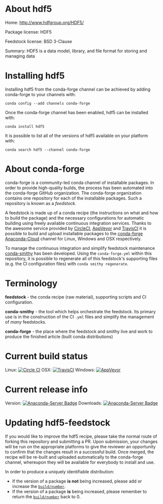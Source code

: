 About hdf5
==========

Home: http://www.hdfgroup.org/HDF5/

Package license: HDF5

Feedstock license: BSD 3-Clause

Summary: HDF5 is a data model, library, and file format for storing and managing data



Installing hdf5
===============

Installing hdf5 from the conda-forge channel can be achieved by adding conda-forge to your channels with:

```
conda config --add channels conda-forge
```

Once the conda-forge channel has been enabled, hdf5 can be installed with:

```
conda install hdf5
```

It is possible to list all of the versions of hdf5 available on your platform with:

```
conda search hdf5 --channel conda-forge
```


About conda-forge
=================

conda-forge is a community-led conda channel of installable packages.
In order to provide high-quality builds, the process has been automated into the
conda-forge GitHub organization. The conda-forge organization contains one repository 
for each of the installable packages. Such a repository is known as a *feedstock*.

A feedstock is made up of a conda recipe (the instructions on what and how to build
the package) and the necessary configurations for automatic building using freely
available continuous integration services. Thanks to the awesome service provided by
[CircleCI](https://circleci.com/), [AppVeyor](http://www.appveyor.com/)
and [TravisCI](https://travis-ci.org/) it is possible to build and upload installable
packages to the [conda-forge](https://anaconda.org/conda-forge)
[Anaconda-Cloud](http://docs.anaconda.org/) channel for Linux, Windows and OSX respectively.

To manage the continuous integration and simplify feedstock maintenance
[conda-smithy](http://github.com/conda-forge/conda-smithy) has been developed.
Using the ``conda-forge.yml`` within this repository, it is possible to regenerate all of
this feedstock's supporting files (e.g. the CI configuration files) with ``conda smithy regenerate``.


Terminology
===========

**feedstock** - the conda recipe (raw material), supporting scripts and CI configuration.

**conda-smithy** - the tool which helps orchestrate the feedstock.
                   Its primary use is in the construction of the CI ``.yml`` files
                   and simplify the management of *many* feedstocks.

**conda-forge** - the place where the feedstock and smithy live and work to
                  produce the finished article (built conda distributions)

Current build status
====================

Linux: [![Circle CI](https://circleci.com/gh/conda-forge/hdf5-feedstock.svg?style=svg)](https://circleci.com/gh/conda-forge/hdf5-feedstock)
OSX: [![TravisCI](https://travis-ci.org/conda-forge/hdf5-feedstock.svg?branch=master)](https://travis-ci.org/conda-forge/hdf5-feedstock) 
Windows: [![AppVeyor](https://ci.appveyor.com/api/projects/status/github/conda-forge/hdf5-feedstock?svg=True)](https://ci.appveyor.com/project/conda-forge/hdf5-feedstock/branch/master)

Current release info
====================
Version: [![Anaconda-Server Badge](https://anaconda.org/conda-forge/hdf5/badges/version.svg)](https://anaconda.org/conda-forge/hdf5)
Downloads: [![Anaconda-Server Badge](https://anaconda.org/conda-forge/hdf5/badges/downloads.svg)](https://anaconda.org/conda-forge/hdf5)


Updating hdf5-feedstock
=======================

If you would like to improve the hdf5 recipe, please take the normal
route of forking this repository and submitting a PR. Upon submission, your changes will
be run on the appropriate platforms to give the reviewer an opportunity to confirm that the
changes result in a successful build. Once merged, the recipe will be re-built and uploaded
automatically to the conda-forge channel, whereupon they will be available for everybody to
install and use.

In order to produce a uniquely identifiable distribution:
 * If the version of a package **is not** being increased, please add or increase
   the [``build/number``](http://conda.pydata.org/docs/building/meta-yaml.html#build-number-and-string). 
 * If the version of a package **is** being increased, please remember to return
   the [``build/number``](http://conda.pydata.org/docs/building/meta-yaml.html#build-number-and-string)
   back to 0.
